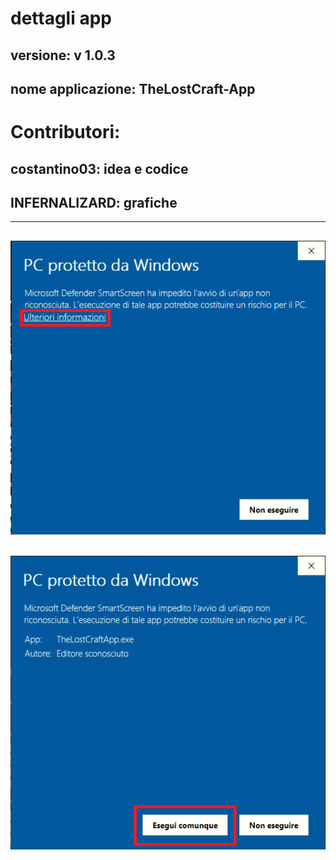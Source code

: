 # dettagli app
## versione: v 1.0.3
## nome applicazione: TheLostCraft-App
# Contributori:
## costantino03: idea e codice
## INFERNALIZARD: grafiche
----------------------------------------------------------------
![parte1](img/parte1.png)
----------------------------------------------------------------
![parte2](img/parte2.png)
----------------------------------------------------------------